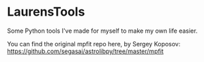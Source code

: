 # LaurensTools
Some Python tools I've made for myself to make my own life easier. 

You can find the original mpfit repo here, by Sergey Koposov: https://github.com/segasai/astrolibpy/tree/master/mpfit